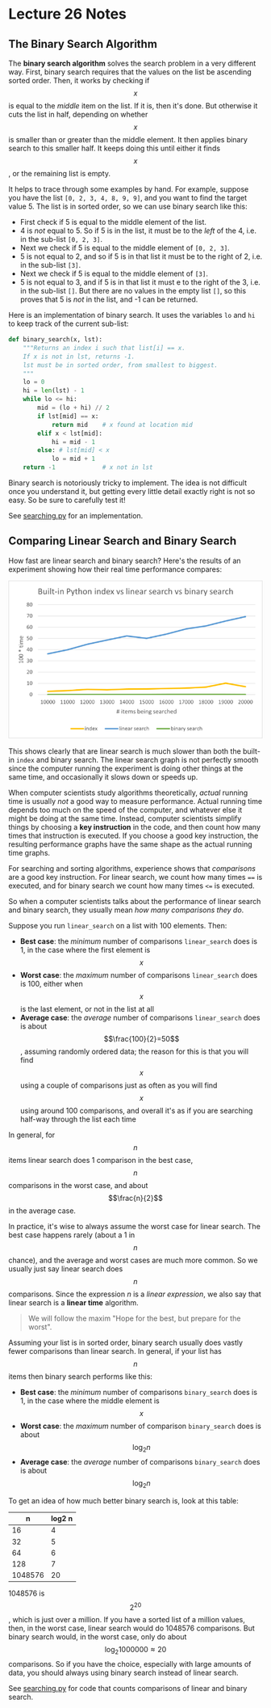 # Lecture 26 Notes

## The Binary Search Algorithm

The **binary search algorithm** solves the search problem in a very different
way. First, binary search requires that the values on the list be ascending
sorted order. Then, it works by checking if $$x$$ is equal to the *middle* item
on the list. If it is, then it's done. But otherwise it cuts the list in half,
depending on whether $$x$$ is smaller than or greater than the middle element.
It then applies binary search to this smaller half. It keeps doing this until
either it finds $$x$$, or the remaining list is empty.

It helps to trace through some examples by hand. For example, suppose you have
the list `[0, 2, 3, 4, 8, 9, 9]`, and you want to find the target value 5. The
list is in sorted order, so we can use binary search like this:

- First check if 5 is equal to the middle element of the list. 
- 4 is *not* equal to 5. So if 5 is in the list, it must be to the *left* of the
  4, i.e. in the sub-list `[0, 2, 3]`.
- Next we check if 5 is equal to the middle element of `[0, 2, 3]`.
- 5 is not equal to 2, and so if 5 is in that list it must be to the right of 2,
  i.e. in the sub-list `[3]`.
- Next we check if 5 is equal to the middle element of `[3]`.
- 5 is not equal to 3, and if 5 is in that list it must e to the right of the 3,
  i.e. in the sub-list `[]`. But there are no values in the empty list `[]`, so
  this proves that 5 is *not* in the list, and -1 can be returned.

Here is an implementation of binary search. It uses the variables `lo` and `hi`
to keep track of the current sub-list:

```python
def binary_search(x, lst):
    """Returns an index i such that list[i] == x.
    If x is not in lst, returns -1.
    lst must be in sorted order, from smallest to biggest.
    """
    lo = 0
    hi = len(lst) - 1
    while lo <= hi:
        mid = (lo + hi) // 2
        if lst[mid] == x:
            return mid    # x found at location mid
        elif x < lst[mid]:
            hi = mid - 1
        else: # lst[mid] < x
            lo = mid + 1
    return -1             # x not in lst
```

Binary search is notoriously tricky to implement. The idea is not difficult once
you understand it, but getting every little detail exactly right is not so easy.
So be sure to carefully test it!

See [searching.py](../lecture25/searching.py) for an implementation.


## Comparing Linear Search and Binary Search

How fast are linear search and binary search? Here's the results of an
experiment showing how their real time performance compares:

![sorting time line graph for linear and binary search](searchRealTimeGraph_small.png)

This shows clearly that are linear search is much slower than both the built-in
`index` and binary search. The linear search graph is not perfectly smooth since
the computer running the experiment is doing other things at the same time, and
occasionally it slows down or speeds up.

When computer scientists study algorithms theoretically, *actual* running time
is usually *not* a good way to measure performance. Actual running time depends
too much on the speed of the computer, and whatever else it might be doing at
the same time. Instead, computer scientists simplify things by choosing a **key
instruction** in the code, and then count how many times that instruction is
executed. If you choose a good key instruction, the resulting performance graphs
have the same shape as the actual running time graphs.

For searching and sorting algorithms, experience shows that *comparisons* are a
good key instruction. For linear search, we count how many times `==` is
executed, and for binary search we count how many times `<=` is executed.

So when a computer scientists talks about the performance of linear search and
binary search, they usually mean *how many comparisons they do*.

Suppose you run `linear_search` on a list with 100 elements. Then:

- **Best case**: the *minimum* number of comparisons `linear_search` does is
  1, in the case where the first element is $$x$$
- **Worst case**: the *maximum* number of comparisons `linear_search` does is
  100, either when $$x$$ is the last element, or not in the list at all
- **Average case**: the *average* number of comparisons `linear_search` does is
  about $$\frac{100}{2}=50$$, assuming randomly ordered data; the reason for
  this is that you will find $$x$$ using a couple of comparisons just as often
  as you will find $$x$$ using around 100 comparisons, and overall it's as if
  you are searching half-way through the list each time

In general, for $$n$$ items linear search does 1 comparison in the best case,
$$n$$ comparisons in the worst case, and about $$\frac{n}{2}$$ in the average
case.

In practice, it's wise to always assume the worst case for linear search. The
best case happens rarely (about a 1 in $$n$$ chance), and the average and worst
cases are much more common. So we usually just say linear search does $$n$$
comparisons. Since the expression $n$ is a *linear expression*, we also say that
linear search is a **linear time** algorithm.

> We will follow the maxim "Hope for the best, but prepare for the worst". 

Assuming your list is in sorted order, binary search usually does vastly fewer
comparisons than linear search. In general, if your list has $$n$$ items then
binary search performs like this:

- **Best case**: the *minimum* number of comparisons `binary_search` does is
  1, in the case where the middle element is $$x$$
- **Worst case**: the *maximum* number of comparison `binary_search` does is
  about $$\log_2 n$$
- **Average case**: the *average* number of comparisons `binary_search` does
  is about $$\log_2 n$$

To get an idea of how much better binary search is, look at this table:

| **n**    | **log2 n** |
|----------|------------|
|    16    |      4     |
|    32    |      5     |
|    64    |      6     |
|    128   |      7     |
| 1048576  |     20     |

1048576 is $$2^{20}$$, which is just over a million. If you have a sorted list
of a million values, then, in the worst case, linear search would do 1048576
comparisons. But binary search would, in the worst case, only do about $$\log_2
1000000 \approx 20$$ comparisons. So if you have the choice, especially with
large amounts of data, you should always using binary search instead of linear
search.

See [searching.py](../lecture25/searching.py) for code that counts comparisons
of linear and binary search. 
